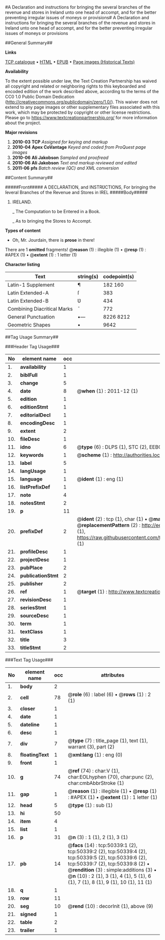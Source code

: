 #A Declaration and instructions for bringing the several branches of the revenue and stores in Ireland unto one head of accompt, and for the better preventing irregular issues of moneys or provisions#
A Declaration and instructions for bringing the several branches of the revenue and stores in Ireland unto one head of accompt, and for the better preventing irregular issues of moneys or provisions

##General Summary##

**Links**

[TCP catalogue](http://www.ota.ox.ac.uk/tcp/)  • 
[HTML](http://tei.it.ox.ac.uk/tcp/Texts-HTML/free/A37/A37325.html)  • 
[EPUB](http://tei.it.ox.ac.uk/tcp/Texts-EPUB/free/A37/A37325.epub) • 
[Page images (Historical Texts)](https://historicaltexts.jisc.ac.uk/eebo-11882911e)

**Availability**

To the extent possible under law, the Text Creation Partnership has waived all copyright and related or neighboring rights to this keyboarded and encoded edition of the work described above, according to the terms of the CC0 1.0 Public Domain Dedication (http://creativecommons.org/publicdomain/zero/1.0/). This waiver does not extend to any page images or other supplementary files associated with this work, which may be protected by copyright or other license restrictions. Please go to https://www.textcreationpartnership.org/ for more information about the project.

**Major revisions**

1. __2010-03__ __TCP__ *Assigned for keying and markup*
1. __2010-04__ __Apex CoVantage__ *Keyed and coded from ProQuest page images*
1. __2010-06__ __Ali Jakobson__ *Sampled and proofread*
1. __2010-06__ __Ali Jakobson__ *Text and markup reviewed and edited*
1. __2011-06__ __pfs__ *Batch review (QC) and XML conversion*

##Content Summary##

#####Front#####
A DECLARATION, and INSTRƲCTIONS, For bringing the ſeveral Branches of the Revenue and Stores in IREL
#####Body#####

1. IRELAND.

    _ The Computation to be Entered in a Book.

    _ As to bringing the Stores to Accompt.

**Types of content**

  * Oh, Mr. Jourdain, there is **prose** in there!

There are 1 **omitted** fragments! 
 @__reason__ (1) : illegible (1)  •  @__resp__ (1) : #APEX (1)  •  @__extent__ (1) : 1 letter (1)

**Character listing**


|Text|string(s)|codepoint(s)|
|---|---|---|
|Latin-1 Supplement|¶ |182 160|
|Latin Extended-A|ſ|383|
|Latin Extended-B|Ʋ|434|
|Combining             Diacritical Marks|̄|772|
|General Punctuation|•—|8226 8212|
|Geometric Shapes|▪|9642|

##Tag Usage Summary##

###Header Tag Usage###

|No|element name|occ|attributes|
|---|---|---|---|
|1.|__availability__|1||
|2.|__biblFull__|1||
|3.|__change__|5||
|4.|__date__|8| @__when__ (1) : 2011-12 (1)|
|5.|__edition__|1||
|6.|__editionStmt__|1||
|7.|__editorialDecl__|1||
|8.|__encodingDesc__|1||
|9.|__extent__|2||
|10.|__fileDesc__|1||
|11.|__idno__|6| @__type__ (6) : DLPS (1), STC (2), EEBO-CITATION (1), OCLC (1), VID (1)|
|12.|__keywords__|1| @__scheme__ (1) : http://authorities.loc.gov/ (1)|
|13.|__label__|5||
|14.|__langUsage__|1||
|15.|__language__|1| @__ident__ (1) : eng (1)|
|16.|__listPrefixDef__|1||
|17.|__note__|4||
|18.|__notesStmt__|2||
|19.|__p__|11||
|20.|__prefixDef__|2| @__ident__ (2) : tcp (1), char (1)  •  @__matchPattern__ (2) : ([0-9\-]+):([0-9IVX]+) (1), (.+) (1)  •  @__replacementPattern__ (2) : http://eebo.chadwyck.com/downloadtiff?vid=$1&page=$2 (1), https://raw.githubusercontent.com/textcreationpartnership/Texts/master/tcpchars.xml#$1 (1)|
|21.|__profileDesc__|1||
|22.|__projectDesc__|1||
|23.|__pubPlace__|2||
|24.|__publicationStmt__|2||
|25.|__publisher__|2||
|26.|__ref__|1| @__target__ (1) : http://www.textcreationpartnership.org/docs/. (1)|
|27.|__revisionDesc__|1||
|28.|__seriesStmt__|1||
|29.|__sourceDesc__|1||
|30.|__term__|1||
|31.|__textClass__|1||
|32.|__title__|3||
|33.|__titleStmt__|2||


###Text Tag Usage###

|No|element name|occ|attributes|
|---|---|---|---|
|1.|__body__|2||
|2.|__cell__|78| @__role__ (6) : label (6)  •  @__rows__ (1) : 2 (1)|
|3.|__closer__|1||
|4.|__date__|1||
|5.|__dateline__|1||
|6.|__desc__|1||
|7.|__div__|7| @__type__ (7) : title_page (1), text (1), warrant (3), part (2)|
|8.|__floatingText__|1| @__xml:lang__ (1) : eng (0)|
|9.|__front__|1||
|10.|__g__|74| @__ref__ (74) : char:V (1), char:EOLhyphen (70), char:punc (2), char:cmbAbbrStroke (1)|
|11.|__gap__|1| @__reason__ (1) : illegible (1)  •  @__resp__ (1) : #APEX (1)  •  @__extent__ (1) : 1 letter (1)|
|12.|__head__|5| @__type__ (1) : sub (1)|
|13.|__hi__|50||
|14.|__item__|4||
|15.|__list__|1||
|16.|__p__|31| @__n__ (3) : 1 (1), 2 (1), 3 (1)|
|17.|__pb__|14| @__facs__ (14) : tcp:50339:1 (2), tcp:50339:2 (2), tcp:50339:4 (2), tcp:50339:5 (2), tcp:50339:6 (2), tcp:50339:7 (2), tcp:50339:8 (2)  •  @__rendition__ (3) : simple:additions (3)  •  @__n__ (10) : 2 (1), 3 (1), 4 (1), 5 (1), 6 (1), 7 (1), 8 (1), 9 (1), 10 (1), 11 (1)|
|18.|__q__|1||
|19.|__row__|11||
|20.|__seg__|10| @__rend__ (10) : decorInit (1), above (9)|
|21.|__signed__|1||
|22.|__table__|2||
|23.|__trailer__|1||
